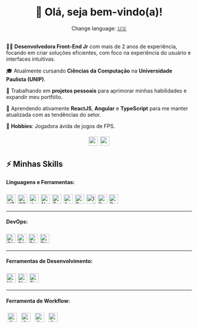 <div align="center">
  <h1>👋 Olá, seja bem-vindo(a)!</h1>
</div>

<div align="center">Change language: <a href="https://github.com/Stefhany-Santos/Stefhany-Santos/blob/main/US.md" target="_blank">🇺🇸</a></div>

<br>

👩‍💻 **Desenvolvedora Front-End Jr** com mais de 2 anos de experiência, focando em criar soluções eficientes, com foco na experiência do usuário e interfaces intuitivas.

🎓 Atualmente cursando **Ciências da Computação** na **Universidade Paulista (UNIP)**.

🔭 Trabalhando em **projetos pessoais** para aprimorar minhas habilidades e expandir meu portfólio.

📖 Aprendendo ativamente **ReactJS**, **Angular** e **TypeScript** para me manter atualizada com as tendências do setor.

🎯 **Hobbies**: Jogadora ávida de jogos de FPS.

<div align="center">
  <a href="https://www.linkedin.com/in/stefhany-santos/" target="_blank"><img height="25" src="https://img.shields.io/badge/linkedin-%230077B5.svg?style=for-the-badge&logo=linkedin&logoColor=white" target="_blank" style="margin:6px 1px;"></a> 
  <a href = "mailto:stefhany.contato@outlook.com"><img height="25" src="https://img.shields.io/badge/Gmail-D14836?style=for-the-badge&logo=gmail&logoColor=white" style="margin:6px 1px;"></a>
</div>

## ⚡ Minhas Skills

#### Linguagens e Ferramentas:

<p>
  <a><img height="25" src="https://img.shields.io/badge/HTML5-E34F26?style=for-the-badge&logo=html5&logoColor=white" alt="HTML5" style="margin:6px 1px;"></a>
  <a><img height="25" src="https://img.shields.io/badge/CSS3-1572B6?style=for-the-badge&logo=css3&logoColor=white" alt="CSS" style="margin:6px 1px;"></a>
  <a><img height="25" src="https://img.shields.io/badge/JavaScript-323330?style=for-the-badge&logo=javascript&logoColor=F7DF1E" alt="JavaScript" style="margin:6px 1px;"></a>
  <a><img height="25" src="https://img.shields.io/badge/Node%20js-339933?style=for-the-badge&logo=nodedotjs&logoColor=white" alt="NodeJs" style="margin:6px 1px;"></a>
  <a><img height="25" src="https://img.shields.io/badge/TypeScript-007ACC?style=for-the-badge&logo=typescript&logoColor=white" alt="TypeScript" style="margin:6px 1px;"></a>
  <a><img height="25" src="https://img.shields.io/badge/Angular-DD0031?style=for-the-badge&logo=angular&logoColor=white" alt="Angular" style="margin:6px 1px;"></a>
  <a><img height="25" src="https://img.shields.io/badge/React-20232A?style=for-the-badge&logo=react&logoColor=61DAFB" alt="React" style="margin:6px 1px;"></a>
  <a><img height="25" src="https://img.shields.io/badge/Ionic-3880FF?style=for-the-badge&logo=ionic&logoColor=white" alt="Ionic" style="margin:6px 1px;"></a>
  <a><img height="25" src="https://img.shields.io/badge/Sass-CC6699?style=for-the-badge&logo=sass&logoColor=white" alt="Sass" style="margin:6px 1px;"></a>
  <a><img height="25" src="https://img.shields.io/badge/Postman-FF6C37?style=for-the-badge&logo=Postman&logoColor=white" alt="Postman" style="margin:6px 1px;"></a>
</p>

---

#### DevOps:

<p>
  <a><img height="25" src="https://img.shields.io/badge/GitHub-100000?style=for-the-badge&logo=github&logoColor=white" alt="GitHub" style="margin:6px 0px;"></a>
  <a><img height="25" src="https://img.shields.io/badge/GIT-E44C30?style=for-the-badge&logo=git&logoColor=white" alt="Git" style="margin:6px 1px;"></a>
  <a><img height="25" src="https://img.shields.io/badge/Bitbucket-0747a6?style=for-the-badge&logo=bitbucket&logoColor=white" alt="Bitbucket" style="margin:6px 1px;"></a>
  <a><img height="25" src="https://img.shields.io/badge/Azure_DevOps-0078D7?style=for-the-badge&logo=azure-devops&logoColor=white" alt="Bitbucket" style="margin:6px 1px;"></a>
</p>

---

#### Ferramentas de Desenvolvimento:

<p>
  <a><img height="25" src="https://img.shields.io/badge/Visual_Studio_Code-0078D4?style=for-the-badge&logo=visual%20studio%20code&logoColor=white" alt="Visual Studio Code" style="margin:6px 1px;"></a>
  <a><img height="25" src="https://img.shields.io/badge/Notion-000000?style=for-the-badge&logo=notion&logoColor=white" alt="Notion" style="margin:6px 1px;"></a>
  <a><img height="25" src="https://img.shields.io/badge/Figma-F24E1E?style=for-the-badge&logo=figma&logoColor=white" alt="Figma" style="margin:6px 1px;"></a>
</p>

---

#### Ferramenta de Workflow:

<p>
  <a><img height="25" src="https://img.shields.io/badge/Jira-0052CC?style=for-the-badge&logo=Jira&logoColor=white" alt="Jira" style="margin:6px 4px;"></a>
  <a><img height="25" src="https://img.shields.io/badge/Trello-0052CC?style=for-the-badge&logo=trello&logoColor=white" alt="Jira" style="margin:6px 4px;"></a>
  <a><img height="25" src="https://img.shields.io/badge/Todoist-E44332?style=for-the-badge&logo=todoist&logoColor=white" alt="Jira" style="margin:6px 4px;"></a>
  <a><img height="25" src="https://img.shields.io/badge/Obsidian-483699?style=for-the-badge&logo=Obsidian&logoColor=white" alt="Jira" style="margin:6px 4px;"></a>
</p>


